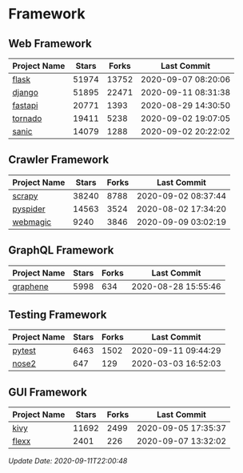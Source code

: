 # Framework

## Web Framework

| Project Name | Stars | Forks | Last Commit |
| ------------ | ----- | ----- | ----------- |
| [flask](https://github.com/pallets/flask) | 51974 | 13752 | 2020-09-07 08:20:06 |
| [django](https://github.com/django/django) | 51895 | 22471 | 2020-09-11 08:31:38 |
| [fastapi](https://github.com/tiangolo/fastapi) | 20771 | 1393 | 2020-08-29 14:30:50 |
| [tornado](https://github.com/tornadoweb/tornado) | 19411 | 5238 | 2020-09-02 19:07:05 |
| [sanic](https://github.com/huge-success/sanic) | 14079 | 1288 | 2020-09-02 20:22:02 |

## Crawler Framework

| Project Name | Stars | Forks | Last Commit |
| ------------ | ----- | ----- | ----------- |
| [scrapy](https://github.com/scrapy/scrapy) | 38240 | 8788 | 2020-09-02 08:37:44 |
| [pyspider](https://github.com/binux/pyspider) | 14563 | 3524 | 2020-08-02 17:34:20 |
| [webmagic](https://github.com/code4craft/webmagic) | 9240 | 3846 | 2020-09-09 03:02:19 |

## GraphQL Framework

| Project Name | Stars | Forks | Last Commit |
| ------------ | ----- | ----- | ----------- |
| [graphene](https://github.com/graphql-python/graphene) | 5998 | 634 | 2020-08-28 15:55:46 |

## Testing Framework

| Project Name | Stars | Forks | Last Commit |
| ------------ | ----- | ----- | ----------- |
| [pytest](https://github.com/pytest-dev/pytest) | 6463 | 1502 | 2020-09-11 09:44:29 |
| [nose2](https://github.com/nose-devs/nose2) | 647 | 129 | 2020-03-03 16:52:03 |

## GUI Framework

| Project Name | Stars | Forks | Last Commit |
| ------------ | ----- | ----- | ----------- |
| [kivy](https://github.com/kivy/kivy) | 11692 | 2499 | 2020-09-05 17:35:37 |
| [flexx](https://github.com/flexxui/flexx) | 2401 | 226 | 2020-09-07 13:32:02 |

*Update Date: 2020-09-11T22:00:48*